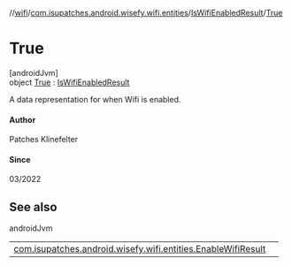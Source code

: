 //[wifi](../../../../index.md)/[com.isupatches.android.wisefy.wifi.entities](../../index.md)/[IsWifiEnabledResult](../index.md)/[True](index.md)

# True

[androidJvm]\
object [True](index.md) : [IsWifiEnabledResult](../index.md)

A data representation for when Wifi is enabled.

#### Author

Patches Klinefelter

#### Since

03/2022

## See also

androidJvm

| | |
|---|---|
| [com.isupatches.android.wisefy.wifi.entities.EnableWifiResult](../../-enable-wifi-result/index.md) |  |

